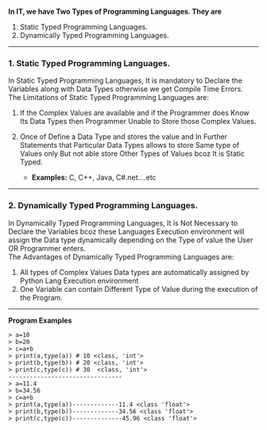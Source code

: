 **In IT, we have Two Types of Programming Languages. They are**

1. Static Typed Programming Languages.
2. Dynamically Typed Programming Languages.

---

### 1. Static Typed Programming Languages.

In Static Typed Programming Languages, It is mandatory to Declare the Variables along with Data Types otherwise we get Compile Time Errors.  
The Limitations of Static Typed Programming Languages are:
1. If the Complex Values are available and if the Programmer does Know Its Data Types then Programmer Unable to Store those Complex Values.
2. Once of Define a Data Type and stores the value and In Further Statements that Particular Data Types allows to store Same type of Values only But not able store Other Types of Values bcoz It is Static Typed.

    - **Examples:** C, C++, Java, C#.net....etc 

---

### 2. Dynamically Typed Programming Languages.

In Dynamically Typed Programming Languages, It is Not Necessary to Declare the Variables bcoz these Languages Execution environment will assign the Data type dynamically depending on the Type of value the User OR Programmer enters.  
The Advantages of Dynamically Typed Programming Languages are:
1. All types of Complex Values Data types are automatically assigned by Python Lang Execution environment
2. One Variable can contain Different Type of Value during the execution of the Program.

---

**Program Examples**

```
> a=10
> b=20
> c=a+b
> print(a,type(a)) # 10 <class, 'int'>
> print(b,type(b)) # 20 <class, 'int'>
> print(c,type(c)) # 30  <class, 'int'>
--------------------------------
> a=11.4
> b=34.56
> c=a+b
> print(a,type(a))-------------11.4 <class 'float'>
> print(b,type(b))-------------34.56 <class 'float'>
> print(c,type(c))--------------45.96 <class 'float'>

```